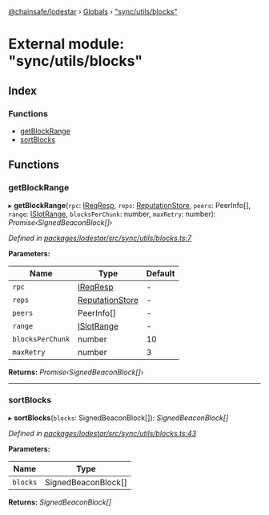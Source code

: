 [@chainsafe/lodestar](../README.md) › [Globals](../globals.md) › ["sync/utils/blocks"](_sync_utils_blocks_.md)

# External module: "sync/utils/blocks"

## Index

### Functions

* [getBlockRange](_sync_utils_blocks_.md#getblockrange)
* [sortBlocks](_sync_utils_blocks_.md#sortblocks)

## Functions

###  getBlockRange

▸ **getBlockRange**(`rpc`: [IReqResp](../interfaces/_network_interface_.ireqresp.md), `reps`: [ReputationStore](../classes/_sync_ireputation_.reputationstore.md), `peers`: PeerInfo[], `range`: [ISlotRange](../interfaces/_sync_utils_sync_.islotrange.md), `blocksPerChunk`: number, `maxRetry`: number): *Promise‹SignedBeaconBlock[]›*

*Defined in [packages/lodestar/src/sync/utils/blocks.ts:7](https://github.com/ChainSafe/lodestar/blob/2fb982b/packages/lodestar/src/sync/utils/blocks.ts#L7)*

**Parameters:**

Name | Type | Default |
------ | ------ | ------ |
`rpc` | [IReqResp](../interfaces/_network_interface_.ireqresp.md) | - |
`reps` | [ReputationStore](../classes/_sync_ireputation_.reputationstore.md) | - |
`peers` | PeerInfo[] | - |
`range` | [ISlotRange](../interfaces/_sync_utils_sync_.islotrange.md) | - |
`blocksPerChunk` | number | 10 |
`maxRetry` | number | 3 |

**Returns:** *Promise‹SignedBeaconBlock[]›*

___

###  sortBlocks

▸ **sortBlocks**(`blocks`: SignedBeaconBlock[]): *SignedBeaconBlock[]*

*Defined in [packages/lodestar/src/sync/utils/blocks.ts:43](https://github.com/ChainSafe/lodestar/blob/2fb982b/packages/lodestar/src/sync/utils/blocks.ts#L43)*

**Parameters:**

Name | Type |
------ | ------ |
`blocks` | SignedBeaconBlock[] |

**Returns:** *SignedBeaconBlock[]*

